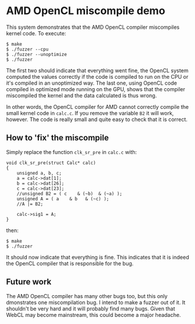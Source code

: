 AMD OpenCL miscompile demo
=============

This system demonstrates that the AMD OpenCL compiler miscompiles kernel code. To execute:

```
$ make
$ ./fuzzer --cpu
$ ./fuzzer --unoptimize
$ ./fuzzer
```

The first two should indicate that everything went fine, the OpenCL system computed the values correctly if the code is compiled to run on the CPU or it's compiled in an unoptimized way. The last one, using OpenCL code compiled in optimized mode running on the GPU, shows that the compiler miscompiled the kernel and the data calculated is thus wrong.

In other words, the OpenCL compiler for AMD cannot correctly compile the small kernel code in `calc.c`. If you remove the variable `B2` it will work, however. The code is really small and quite easy to check that it is correct. 

How to 'fix' the miscompile
-------------
Simply replace the function `clk_sr_pre` in `calc.c` with:

```
void clk_sr_pre(struct Calc* calc)
{
    unsigned a, b, c;
    a = calc->dat[1];
    b = calc->dat[26];
    c = calc->dat[23];
    //unsigned B2 = ( c    & (~b)  & (~a) );
    unsigned A = ( a    & b   & (~c) );
    //A |= B2;

    calc->sig1 = A;
}
```

then:

```
$ make
$ ./fuzzer
```

It should now indicate that everything is fine. This indicates that it is indeed the OpenCL compiler that is responsible for the bug.


Future work
-------------
The AMD OpenCL compiler has many other bugs too, but this only dmonstrates one miscompilation bug. I intend to make a fuzzer out of it. It shouldn't be very hard and it will probably find many bugs. Given that WebCL may become mainstream, this could become a major headache.
